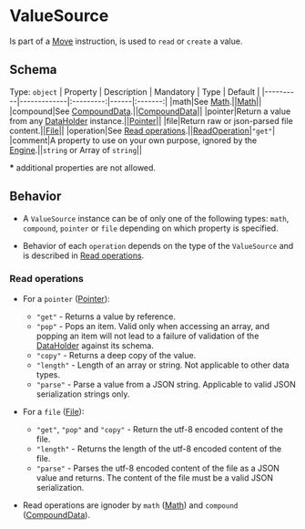 # ValueSource
Is part of a [Move] instruction, is used to `read` or `create` a value.

## Schema

Type: `object`
| Property | Description | Mandatory | Type | Default |
|----------|-------------|:---------:|------|:-------:|
|math|See [Math].||[Math]||
|compound|See [CompoundData].||[CompoundData]||
|pointer|Return a value from any [DataHolder] instance.||[Pointer]||
|file|Return raw or json-parsed file content.||[File]||
|operation|See [Read operations](#read-operations).||[ReadOperation]|`"get"`|
|comment|A property to use on your own purpose, ignored by the [Engine].||`string` or Array of `string`||

**\*** additional properties are not allowed.

## Behavior
- A `ValueSource` instance can be of only one of the following types:
`math`, `compound`, `pointer` or `file` depending on which property is specified.  

- Behavior of each `operation` depends on the type of the `ValueSource` and is described in [Read operations](#read-operations).

### Read operations
- For a `pointer` ([Pointer]):
    - `"get"` - Returns a value by reference.
    - `"pop"` - Pops an item. Valid only when accessing an array, and popping an item will not lead to a failure of validation of the [DataHolder] against its schema.
    - `"copy"` - Returns a deep copy of the value.
    - `"length"` - Length of an array or string. Not applicable to other data types.
    - `"parse"` - Parse a value from a JSON string. Applicable to valid JSON serialization strings only.

- For a `file` ([File]):
    - `"get"`, `"pop"` and `"copy"` - Return the utf-8 encoded content of the file.
    - `"length"` - Returns the length of the utf-8 encoded content of the file.
    - `"parse"` - Parses the utf-8 encoded content of the file as a JSON value and returns. The content of the file must be a valid JSON serialization.


- Read operations are ignoder by `math` ([Math]) and `compound` ([CompoundData]).





[ReadOperation]: Enums.md#ReadOperation

[Math]: Math.md
[CompoundData]: CompoundData.md
[Pointer]: Pointer.md
[File]: File.md

[DataHolder]: ../main_components/DataHolder.md

[Engine]: ../Definitions.md#Virtual-Thing-Engine-and-Engine

[Move]: ../instructions/Move.md